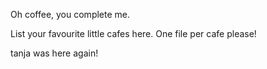 Oh coffee, you complete me.

List your favourite little cafes here. One file per cafe please!

tanja was here
again!

